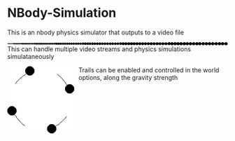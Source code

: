 # NBody-Simulation
This is an nbody physics simulator that outputs to a video file

<img src="images/1.png"
     alt="A line of circles touching end to end increasing in constant size"
     style="float: left; margin-right: 10px;" />

This can handle multiple video streams and physics simulations simulataneously

<img src="images/2.png"
     alt="4 circles going counter-clockwise with line trails behind them"
     style="float: left; margin-right: 10px;" />

Trails can be enabled and controlled in the world options, along the gravity strength
